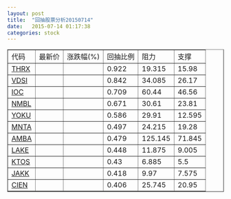 ```yaml
---
layout: post
title:  "回抽股票分析20150714"
date:   2015-07-14 01:17:38
categories: stock
---
```

<script type="text/javascript">
var stockList = []
stockList.push('gb_thrx');
stockList.push('gb_vdsi');
stockList.push('gb_ioc');
stockList.push('gb_nmbl');
stockList.push('gb_yoku');
stockList.push('gb_mnta');
stockList.push('gb_amba');
stockList.push('gb_lake');
stockList.push('gb_ktos');
stockList.push('gb_jakk');
stockList.push('gb_cien');
</script>
<table border="1">
 <tr>
 <td>代码</td>
 <td>最新价</td>
 <td>涨跌幅(%)</td>
 <td>回抽比例</td>
 <td>阻力</td>
 <td>支撑</td>
</tr>
  <tr id="thrx">
  <td><a href="http://stock.finance.sina.com.cn/usstock/quotes/THRX.html" target="_blank">THRX</a></td><td></td><td></td><td>0.922</td><td>19.315</td><td>15.98</td></tr>
  <tr id="vdsi">
  <td><a href="http://stock.finance.sina.com.cn/usstock/quotes/VDSI.html" target="_blank">VDSI</a></td><td></td><td></td><td>0.842</td><td>34.085</td><td>26.17</td></tr>
  <tr id="ioc">
  <td><a href="http://stock.finance.sina.com.cn/usstock/quotes/IOC.html" target="_blank">IOC</a></td><td></td><td></td><td>0.709</td><td>60.44</td><td>46.56</td></tr>
  <tr id="nmbl">
  <td><a href="http://stock.finance.sina.com.cn/usstock/quotes/NMBL.html" target="_blank">NMBL</a></td><td></td><td></td><td>0.671</td><td>30.61</td><td>23.81</td></tr>
  <tr id="yoku">
  <td><a href="http://stock.finance.sina.com.cn/usstock/quotes/YOKU.html" target="_blank">YOKU</a></td><td></td><td></td><td>0.586</td><td>29.91</td><td>12.595</td></tr>
  <tr id="mnta">
  <td><a href="http://stock.finance.sina.com.cn/usstock/quotes/MNTA.html" target="_blank">MNTA</a></td><td></td><td></td><td>0.497</td><td>24.215</td><td>19.28</td></tr>
  <tr id="amba">
  <td><a href="http://stock.finance.sina.com.cn/usstock/quotes/AMBA.html" target="_blank">AMBA</a></td><td></td><td></td><td>0.479</td><td>125.145</td><td>71.845</td></tr>
  <tr id="lake">
  <td><a href="http://stock.finance.sina.com.cn/usstock/quotes/LAKE.html" target="_blank">LAKE</a></td><td></td><td></td><td>0.448</td><td>11.875</td><td>9.005</td></tr>
  <tr id="ktos">
  <td><a href="http://stock.finance.sina.com.cn/usstock/quotes/KTOS.html" target="_blank">KTOS</a></td><td></td><td></td><td>0.43</td><td>6.885</td><td>5.5</td></tr>
  <tr id="jakk">
  <td><a href="http://stock.finance.sina.com.cn/usstock/quotes/JAKK.html" target="_blank">JAKK</a></td><td></td><td></td><td>0.418</td><td>9.97</td><td>7.575</td></tr>
  <tr id="cien">
  <td><a href="http://stock.finance.sina.com.cn/usstock/quotes/CIEN.html" target="_blank">CIEN</a></td><td></td><td></td><td>0.406</td><td>25.745</td><td>20.95</td></tr>
</table>
